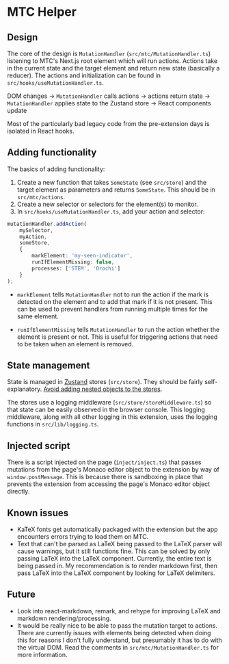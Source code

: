 # MTC Helper

## Design

The core of the design is `MutationHandler` (`src/mtc/MutationHandler.ts`) listening to
MTC's Next.js root element which will run actions. Actions take in the current state and
the target element and return new state (basically a reducer). The actions and
initialization can be found in `src/hooks/useMutationHandler.ts`.

DOM changes -> `MutationHandler` calls actions -> actions return state ->
`MutationHandler` applies state to the Zustand store -> React components update

Most of the particularly bad legacy code from the pre-extension days is isolated in
React hooks.

## Adding functionality

The basics of adding functionality:

1. Create a new function that takes `SomeState` (see `src/store`) and the target element
   as parameters and returns `SomeState`. This should be in `src/mtc/actions`.
2. Create a new selector or selectors for the element(s) to monitor.
3. In `src/hooks/useMutationHandler.ts`, add your action and selector:

```ts
mutationHandler.addAction(
    mySelector,
    myAction,
    someStore,
    {
        markElement: 'my-seen-indicator',
        runIfElementMissing: false,
        processes: ['STEM', 'Orochi']
    }
);
```

- `markElement` tells `MutationHandler` not to run the action if the mark is detected on
the element and to add that mark if it is not present. This can be used to prevent
handlers from running multiple times for the same element.

- `runIfElementMissing` tells `MutationHandler` to run the action whether the element is
 present or not. This is useful for triggering actions that need to be taken when an
 element is removed.

## State management

State is managed in [Zustand](https://github.com/pmndrs/zustand) stores (`src/store`).
They should be fairly self-explanatory. [Avoid adding nested objects to the
stores](https://github.com/pmndrs/zustand/blob/33cd0c0dd15307a98d859b7993c4160fa6f98b0b/docs/guides/updating-state.md#deeply-nested-object).

The stores use a logging middleware (`src/store/storeMiddleware.ts`) so that state can
be easily observed in the browser console. This logging middleware, along with all other
logging in this extension, uses the logging functions in `src/lib/logging.ts`.

## Injected script

There is a script injected on the page (`inject/inject.ts`) that passes mutations from
the page's Monaco editor object to the extension by way of `window.postMessage`. This is
because there is sandboxing in place that prevents the extension from accessing the
page's Monaco editor object directly.

## Known issues

- KaTeX fonts get automatically packaged with the extension but the app encounters
  errors trying to load them on MTC.
- Text that can't be parsed as LaTeX being passed to the LaTeX parser will cause
  warnings, but it still functions fine. This can be solved by only passing LaTeX into
  the LaTeX component. Currently, the entire text is being passed in. My recommendation
  is to render markdown first, then pass LaTeX into the LaTeX component by looking for LaTeX delimiters.

## Future

- Look into react-markdown, remark, and rehype for improving LaTeX and markdown
  rendering/processing.
- It would be really nice to be able to pass the mutation target to actions. There are
  currently issues with elements being detected when doing this for reasons I don't
  fully understand, but presumably it has to do with the virtual DOM. Read the comments
  in `src/mtc/MutationHandler.ts` for more information.
